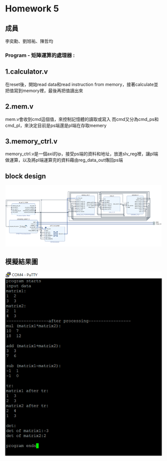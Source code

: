 Homework 5
====

## 成員
李奕勳、劉旭祐、陳哲均

### Program - 矩陣運算的處理器 :
## 1.calculator.v

在reset後，開始read data和read instruction from memory，接著calculate並把值寫到memory裡，最後再把值讀出來

## 2.mem.v

mem.v會收到cmd這個值，來控制記憶體的讀取或寫入
而cmd又分為cmd_ps和cmd_pl，來決定目前是ps端還是pl端在存取memery

## 3.memory_ctrl.v

memory_ctrl.v是一個axi的ip，接受ps端的資料和地址，放進slv_reg裡，讓pl端做運算，以及將pl端運算完的資料藉由reg_data_out傳回ps端

## block design

![blockdesign](https://github.com/sanwich27/2019_FPGA_Design_Group4/blob/master/hw05/images/block%20design.PNG?raw=true)
## 模擬結果圖

![result](https://github.com/sanwich27/2019_FPGA_Design_Group4/blob/master/hw05/images/result.PNG?raw=true)

